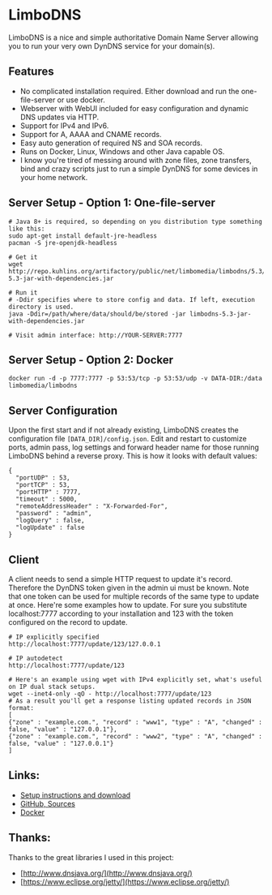 # LimboDNS

LimboDNS is a nice and simple authoritative Domain Name Server allowing you to run your very own DynDNS service for your domain(s).

## Features
* No complicated installation required. Either download and run the one-file-server or use docker.
* Webserver with WebUI included for easy configuration and dynamic DNS updates via HTTP.
* Support for IPv4 and IPv6.
* Support for A, AAAA and CNAME records.
* Easy auto generation of required NS and SOA records.
* Runs on Docker, Linux, Windows and other Java capable OS.
* I know you're tired of messing around with zone files, zone transfers, bind and crazy scripts just to run a simple DynDNS for some devices in your home network.

## Server Setup - Option 1: One-file-server
```
# Java 8+ is required, so depending on you distribution type something like this:
sudo apt-get install default-jre-headless
pacman -S jre-openjdk-headless

# Get it
wget http://repo.kuhlins.org/artifactory/public/net/limbomedia/limbodns/5.3/limbodns-5.3-jar-with-dependencies.jar

# Run it
# -Ddir specifies where to store config and data. If left, execution directory is used.
java -Ddir=/path/where/data/should/be/stored -jar limbodns-5.3-jar-with-dependencies.jar

# Visit admin interface: http://YOUR-SERVER:7777
```

## Server Setup - Option 2: Docker
```
docker run -d -p 7777:7777 -p 53:53/tcp -p 53:53/udp -v DATA-DIR:/data limbomedia/limbodns
```

## Server Configuration
Upon the first start and if not already existing, LimboDNS creates the configuration file `[DATA_DIR]/config.json`. Edit and restart to customize ports, admin pass, log settings and forward header name for those running LimboDNS behind a reverse proxy. This is how it looks with default values:
```
{
  "portUDP" : 53,
  "portTCP" : 53,
  "portHTTP" : 7777,
  "timeout" : 5000,
  "remoteAddressHeader" : "X-Forwarded-For",
  "password" : "admin",
  "logQuery" : false,
  "logUpdate" : false
}
```


## Client
A client needs to send a simple HTTP request to update it's record. Therefore the DynDNS token given in the admin ui must be known. Note that one token can be used for multiple records of the same type to update at once. Here're some examples how to update. For sure you substitute localhost:7777 according to your installation and 123 with the token configured on the record to update.

```
# IP explicitly specified
http://localhost:7777/update/123/127.0.0.1

# IP autodetect
http://localhost:7777/update/123

# Here's an example using wget with IPv4 explicitly set, what's useful on IP dual stack setups.
wget --inet4-only -qO - http://localhost:7777/update/123
# As a result you'll get a response listing updated records in JSON format:
[
{"zone" : "example.com.", "record" : "www1", "type" : "A", "changed" : false, "value" : "127.0.0.1"},
{"zone" : "example.com.", "record" : "www2", "type" : "A", "changed" : false, "value" : "127.0.0.1"}
]
```

## Links:
* [Setup instructions and download](https://limbomedia.net/etc/limbodns)
* [GitHub, Sources](https://github.com/thomaskuh/limbodns)
* [Docker](https://hub.docker.com/r/limbomedia/limbodns/)

## Thanks:
Thanks to the great libraries I used in this project:
* [http://www.dnsjava.org/](http://www.dnsjava.org/)
* [https://www.eclipse.org/jetty/](https://www.eclipse.org/jetty/)
